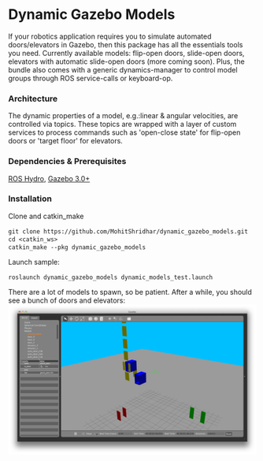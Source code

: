 Dynamic Gazebo Models
==============

If your robotics application requires you to simulate automated doors/elevators in Gazebo, then this package has all the essentials tools you need. Currently available models: flip-open doors, slide-open doors, elevators with automatic slide-open doors (more coming soon). Plus, the bundle also comes with a generic dynamics-manager to control model groups through ROS service-calls or keyboard-op.

### Architecture

The dynamic properties of a model, e.g.:linear & angular velocities, are controlled via topics. These topics are wrapped with a layer of custom services to process commands such as 'open-close state' for flip-open doors  or 'target floor' for elevators.

### Dependencies & Prerequisites
[ROS Hydro](http://wiki.ros.org/hydro), [Gazebo 3.0+](http://gazebosim.org/)

### Installation
Clone and catkin_make
```
git clone https://github.com/MohitShridhar/dynamic_gazebo_models.git
cd <catkin_ws>
catkin_make --pkg dynamic_gazebo_models
```
Launch sample:
```
roslaunch dynamic_gazebo_models dynamic_models_test.launch
```
There are a lot of models to spawn, so be patient. After a while, you should see a bunch of doors and elevators:
![Flip-open, slide-open, elevators & auto-doors](images/models_screenshot.png)
